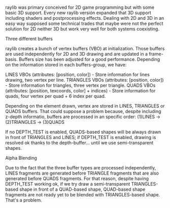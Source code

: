 raylib was primary conceived for 2D game programming but with some basic 3D support. Every new raylib versión expanded that 3D support including shaders and postprocessing effects. Dealing with 2D and 3D in an easy way supposed some technical trades that maybe were not the perfect solution for 2D neither 3D but work very well for both systems coexisting.

Three different buffers

raylib creates a bunch of vertex buffers (VBO) at initialization. Those buffers are used independently for 2D and 3D drawing and are updated in a frame-basis. Buffers size has been adjusted for a good performance. Depending on the information stored in each buffers-group, we have:

LINES VBOs (attributes: [position, color]) - Store information for lines drawing, two vertex per line.
TRIANGLES VBOs (attributes: [position, color]) - Store information for triangles, three vertex per triangle.
QUADS VBOs (attributes: [position, texcoords, color] + indices) - Store information for quads, four vertex per quad + 6 index per quad.

Depending on the element drawn, vertex are stored in LINES, TRIANGLES or QUADS buffers. That could suppose a problem because, despite including z-depth informatio, buffers are processed in an specific order: (1)LINES -> (2)TRIANGLES -> (3)QUADS

If no DEPTH_TEST is enabled, QUADS-based shapes will be always drawn in front of TRIANGLES and LINES; if DEPTH_TEST is enabled, drawing is resolved ok thanks to the depth-buffer... until we use semi-transparent shapes.

Alpha Blending

Due to the fact that the three buffer types are processed independently, LINES fragments are generated before TRIANGLE fragments that are also generated before QUADS fragments. For that reason, despite having DEPTH_TEST working ok, if we try draw a semi-transparent TRIANGLES-based shape in front of a QUAD-based shape, QUAD-based shape fragments are not ready yet to be blended with TRIANGLES-based shape. That's a problem.


